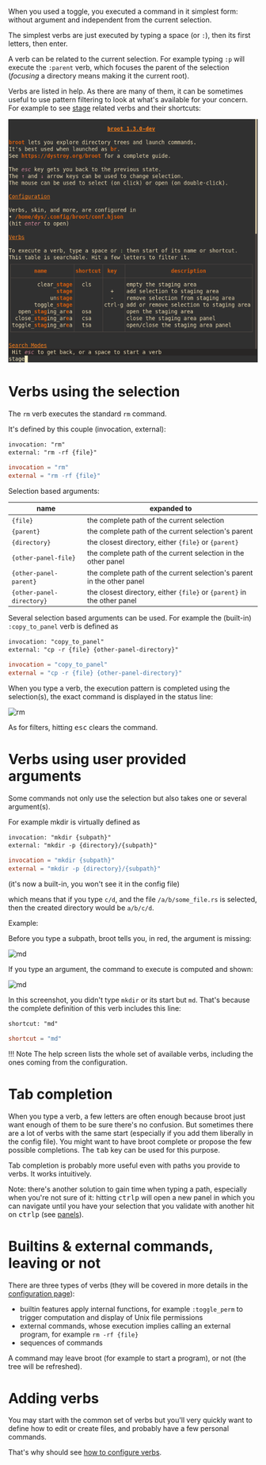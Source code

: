 
When you used a toggle, you executed a command in it simplest form: without argument and independent from the current selection.

The simplest verbs are just executed by typing a space (or `:`), then its first letters, then enter.

A verb can be related to the current selection. For example typing `:p` will execute the `:parent` verb, which focuses the parent of the selection (*focusing* a directory means making it the current root).

Verbs are listed in help. As there are many of them, it can be sometimes useful to use pattern filtering to look at what's available for your concern. For example to see [stage](../staging-area) related verbs and their shortcuts:

![help filter](img/20210425-help-filter-stage.png)

# Verbs using the selection

The `rm` verb executes the standard `rm` command.

It's defined by this couple (invocation, external):

```Hjson
invocation: "rm"
external: "rm -rf {file}"
```
```TOML
invocation = "rm"
external = "rm -rf {file}"
```

Selection based arguments:

name | expanded to
-|-
`{file}` | the complete path of the current selection
`{parent}` | the complete path of the current selection's parent
`{directory}` | the closest directory, either `{file}` or `{parent}`
`{other-panel-file}` | the complete path of the current selection in the other panel
`{other-panel-parent}` | the complete path of the current selection's parent in the other panel
`{other-panel-directory}` | the closest directory, either `{file}` or `{parent}` in the other panel

Several selection based arguments can be used. For example the (built-in) `:copy_to_panel` verb is defined as

```Hjson
invocation: "copy_to_panel"
external: "cp -r {file} {other-panel-directory}"
```
```TOML
invocation = "copy_to_panel"
external = "cp -r {file} {other-panel-directory}"
```

When you type a verb, the execution pattern is completed using the selection(s), the exact command is displayed in the status line:

![rm](img/20190305-rm.png)

As for filters, hitting <kbd>esc</kbd> clears the command.


# Verbs using user provided arguments

Some commands not only use the selection but also takes one or several argument(s).

For example mkdir is virtually defined as

```Hjson
invocation: "mkdir {subpath}"
external: "mkdir -p {directory}/{subpath}"
```
```TOML
invocation = "mkdir {subpath}"
external = "mkdir -p {directory}/{subpath}"
```

(it's now a built-in, you won't see it in the config file)

which means that if you type `c/d`, and the file `/a/b/some_file.rs` is selected, then the created directory would be `a/b/c/d`.

Example:

Before you type a subpath, broot tells you, in red, the argument is missing:

![md](img/20191112-md-missing-subpath.png)

If you type an argument, the command to execute is computed and shown:

![md](img/20191112-md-list.png)

In this screenshot, you didn't type `mkdir` or its start but `md`. That's because the complete definition of this verb includes this line:

```Hjson
shortcut: "md"
```
```TOML
shortcut = "md"
```

!!!	Note
	The help screen lists the whole set of available verbs, including the ones coming from the configuration.

# Tab completion

When you type a verb, a few letters are often enough because broot just want enough of them to be sure there's no confusion.
But sometimes there are a lot of verbs with the same start (especially if you add them liberally in the config file). You might want to have broot complete or propose the few possible completions. The <kbd>tab</kbd> key can be used for this purpose.

Tab completion is probably more useful even with paths you provide to verbs. It works intuitively.

Note: there's another solution to gain time when typing a path, especially when you're not sure of it: hitting <kbd>ctrl</kbd><kbd>p</kbd> will open a new panel in which you can navigate until you have your selection that you validate with another hit on <kbd>ctrl</kbd><kbd>p</kbd> (see [panels](panels.md)).

# Builtins & external commands, leaving or not

There are three types of verbs (they will be covered in more details in the [configuration page](../conf_file/#verb-definition-attributes)):

* builtin features apply internal functions, for example `:toggle_perm` to trigger computation and display of Unix file permissions
* external commands, whose execution implies calling an external program, for example `rm -rf {file}`
* sequences of commands

A command may leave broot (for example to start a program), or not (the tree will be refreshed).

# Adding verbs

You may start with the common set of verbs but you'll very quickly want to define how to edit or create files, and probably have a few personal commands.

That's why should see [how to configure verbs](../conf_file/#verbs-shortcuts-and-keys).
